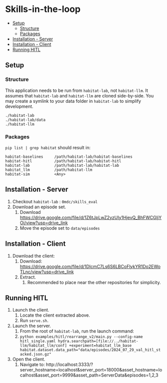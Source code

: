 # Skills-in-the-loop

- [Setup](#setup)
  - [Structure](#structure)
  - [Packages](#packages)
- [Installation - Server](#installation---server)
- [Installation - Client](#installation---client)
- [Running HITL](#running-hitl)

## Setup

### Structure

This application needs to be run from `habitat-lab`, not `habitat-llm`.
It assumes that `habitat-lab` and `habitat-llm` are cloned side-by-side.
You may create a symlink to your data folder in `habitat-lab` to simplify development.

```
./habitat-lab
./habitat-lab/data
./habitat-llm
```

### Packages

`pip list | grep habitat` should result in:

```
habitat-baselines     /path/habitat-lab/habitat-baselines
habitat-hitl          /path/habitat-lab/habitat-hitl
habitat-lab           /path/habitat-lab/habitat-lab
habitat_llm           /path/habitat-llm
habitat-sim           <Any>
```

## Installation - Server

1. Checkout `habitat-lab` : `0mdc/skills_eval`
2. Download an episode set.
    1. Download https://drive.google.com/file/d/1Z6tJpLwZ2yzUIy1HjevQ_BhFWCGIjYOi/view?usp=drive_link
    2. Move the episode set to `data/episodes`

## Installation - Client

1. Download the client:
    1. Download: https://drive.google.com/file/d/1DIcmC7Ls6S6LBCoFlykYR1Do2EWoTLnc/view?usp=drive_link
    2. Extract.
        1. Recommended to place near the other repositories for simplicity.

## Running HITL

1. Launch the client.
    1. Locate the client extracted above.
    2. Run `serve.sh`.
2. Launch the server.
    1. From the root of `habitat-lab`, run the launch command:
    2. `python examples/hitl/rearrange_v2/main.py --config-name hitl_single.yaml hydra.searchpath=[file://../habitat-llm/habitat_llm/conf] +experiment=habitat_llm_base habitat.dataset.data_path="data/episodes/2024_07_29_val_hitl_stacked.json.gz"`
3. Open the client.
    1. Navigate to: http://localhost:3333/?server_hostname=localhost&server_port=18000&asset_hostname=localhost&asset_port=9999&asset_path=ServerData&episodes=1,2,3
